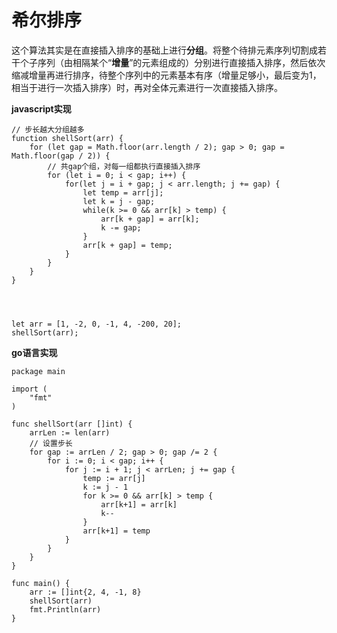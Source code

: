 # 希尔排序

这个算法其实是在直接插入排序的基础上进行**分组**。将整个待排元素序列切割成若干个子序列（由相隔某个“**增量**”的元素组成的）分别进行直接插入排序，然后依次缩减增量再进行排序，待整个序列中的元素基本有序（增量足够小，最后变为1，相当于进行一次插入排序）时，再对全体元素进行一次直接插入排序。

**javascript实现**

```text
// 步长越大分组越多
function shellSort(arr) {
    for (let gap = Math.floor(arr.length / 2); gap > 0; gap = Math.floor(gap / 2)) {
        // 共gap个组，对每一组都执行直接插入排序
        for (let i = 0; i < gap; i++) {
            for(let j = i + gap; j < arr.length; j += gap) {
                let temp = arr[j];
                let k = j - gap;
                while(k >= 0 && arr[k] > temp) {
                    arr[k + gap] = arr[k];
                    k -= gap;
                }
                arr[k + gap] = temp;
            }
        }
    }
}




let arr = [1, -2, 0, -1, 4, -200, 20];
shellSort(arr);
```

**go语言实现**

```text
package main

import (
    "fmt"
)

func shellSort(arr []int) {
    arrLen := len(arr)
    // 设置步长
    for gap := arrLen / 2; gap > 0; gap /= 2 {
        for i := 0; i < gap; i++ {
            for j := i + 1; j < arrLen; j += gap {
                temp := arr[j]
                k := j - 1
                for k >= 0 && arr[k] > temp {
                    arr[k+1] = arr[k]
                    k--
                }
                arr[k+1] = temp
            }
        }
    }
}

func main() {
    arr := []int{2, 4, -1, 8}
    shellSort(arr)
    fmt.Println(arr)
}
```

